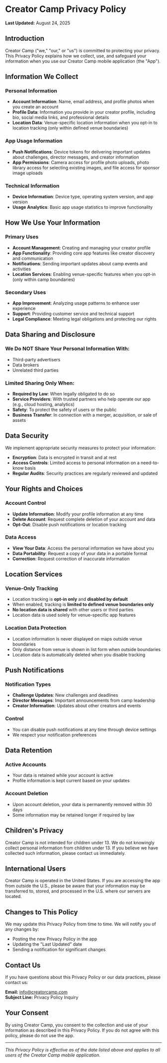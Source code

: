 # Creator Camp Privacy Policy

**Last Updated:** August 24, 2025

## Introduction

Creator Camp ("we," "our," or "us") is committed to protecting your privacy. This Privacy Policy explains how we collect, use, and safeguard your information when you use our Creator Camp mobile application (the "App").

## Information We Collect

### Personal Information
- **Account Information**: Name, email address, and profile photos when you create an account
- **Profile Data**: Information you provide in your creator profile, including bio, social media links, and professional details
- **Location Data**: Venue-specific location information when you opt-in to location tracking (only within defined venue boundaries)

### App Usage Information
- **Push Notifications**: Device tokens for delivering important updates about challenges, director messages, and creator information
- **App Permissions**: Camera access for profile photo uploads, photo library access for selecting existing images, and file access for sponsor image uploads

### Technical Information
- **Device Information**: Device type, operating system version, and app version
- **Usage Analytics**: Basic app usage statistics to improve functionality

## How We Use Your Information

### Primary Uses
- **Account Management**: Creating and managing your creator profile
- **App Functionality**: Providing core app features like creator discovery and communication
- **Notifications**: Sending important updates about camp events and activities
- **Location Services**: Enabling venue-specific features when you opt-in (only within camp boundaries)

### Secondary Uses
- **App Improvement**: Analyzing usage patterns to enhance user experience
- **Support**: Providing customer service and technical support
- **Legal Compliance**: Meeting legal obligations and protecting our rights

## Data Sharing and Disclosure

### We Do NOT Share Your Personal Information With:
- Third-party advertisers
- Data brokers
- Unrelated third parties

### Limited Sharing Only When:
- **Required by Law**: When legally obligated to do so
- **Service Providers**: With trusted partners who help operate our app (e.g., cloud hosting, analytics)
- **Safety**: To protect the safety of users or the public
- **Business Transfer**: In connection with a merger, acquisition, or sale of assets

## Data Security

We implement appropriate security measures to protect your information:
- **Encryption**: Data is encrypted in transit and at rest
- **Access Controls**: Limited access to personal information on a need-to-know basis
- **Regular Audits**: Security practices are regularly reviewed and updated

## Your Rights and Choices

### Account Control
- **Update Information**: Modify your profile information at any time
- **Delete Account**: Request complete deletion of your account and data
- **Opt-Out**: Disable push notifications or location tracking

### Data Access
- **View Your Data**: Access the personal information we have about you
- **Data Portability**: Request a copy of your data in a portable format
- **Correction**: Request correction of inaccurate information

## Location Services

### Venue-Only Tracking
- Location tracking is **opt-in only** and **disabled by default**
- When enabled, tracking is **limited to defined venue boundaries only**
- **No location data is shared** with other users or third parties
- Location data is used solely for venue-specific app features

### Location Data Protection
- Location information is never displayed on maps outside venue boundaries
- Only distance from venue is shown in list form when outside boundaries
- Location data is automatically deleted when you disable tracking

## Push Notifications

### Notification Types
- **Challenge Updates**: New challenges and deadlines
- **Director Messages**: Important announcements from camp leadership
- **Creator Information**: Updates about other creators and events

### Control
- You can disable push notifications at any time through device settings
- We respect your notification preferences

## Data Retention

### Active Accounts
- Your data is retained while your account is active
- Profile information is kept current based on your updates

### Account Deletion
- Upon account deletion, your data is permanently removed within 30 days
- Some information may be retained longer if required by law

## Children's Privacy

Creator Camp is not intended for children under 13. We do not knowingly collect personal information from children under 13. If you believe we have collected such information, please contact us immediately.

## International Users

Creator Camp is operated in the United States. If you are accessing the app from outside the U.S., please be aware that your information may be transferred to, stored, and processed in the U.S. where our servers are located.

## Changes to This Policy

We may update this Privacy Policy from time to time. We will notify you of any changes by:
- Posting the new Privacy Policy in the app
- Updating the "Last Updated" date
- Sending a notification for significant changes

## Contact Us

If you have questions about this Privacy Policy or our data practices, please contact us:

**Email:** info@creatorcamp.com  
**Subject Line:** Privacy Policy Inquiry

## Your Consent

By using Creator Camp, you consent to the collection and use of your information as described in this Privacy Policy. If you do not agree with this policy, please do not use the app.

---

*This Privacy Policy is effective as of the date listed above and applies to all users of the Creator Camp mobile application.*
